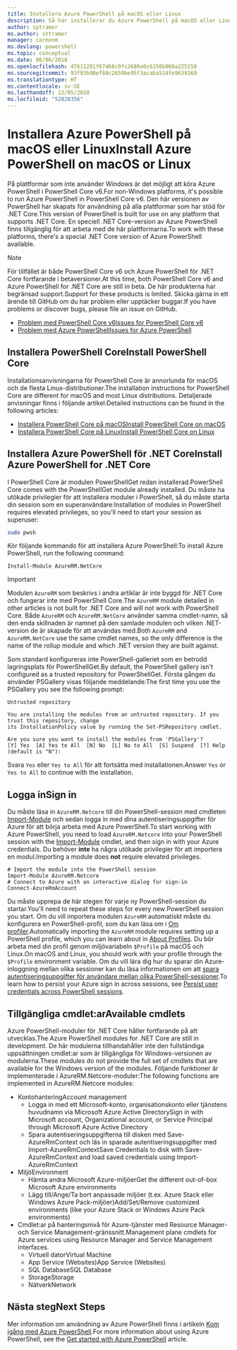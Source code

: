 ```yaml
---
title: Installera Azure PowerShell på macOS eller Linux
description: Så här installerar du Azure PowerShell på macOS eller Linux.
author: sptramer
ms.author: sttramer
manager: carmonm
ms.devlang: powershell
ms.topic: conceptual
ms.date: 06/06/2018
ms.openlocfilehash: 47611281f67d68c9fc2686e0c6156b060a225158
ms.sourcegitcommit: 93f93b90ef88c2659be95f3acaba514fe9639169
ms.translationtype: HT
ms.contentlocale: sv-SE
ms.lasthandoff: 12/05/2018
ms.locfileid: "52828356"
---
```

# <a name="install-azure-powershell-on-macos-or-linux"></a><span data-ttu-id="f1805-103">Installera Azure PowerShell på macOS eller Linux</span><span class="sxs-lookup"><span data-stu-id="f1805-103">Install Azure PowerShell on macOS or Linux</span></span>

<span data-ttu-id="f1805-104">På plattformar som inte använder Windows är det möjligt att köra Azure PowerShell i PowerShell Core v6.</span><span class="sxs-lookup"><span data-stu-id="f1805-104">For non-Windows platforms, it's possible to run Azure PowerShell in PowerShell Core v6.</span></span> <span data-ttu-id="f1805-105">Den här versionen av PowerShell har skapats för användning på alla plattformar som har stöd för .NET Core.</span><span class="sxs-lookup"><span data-stu-id="f1805-105">This version of PowerShell is built for use on any platform that supports .NET Core.</span></span> <span data-ttu-id="f1805-106">En speciell .NET Core-version av Azure PowerShell finns tillgänglig för att arbeta med de här plattformarna.</span><span class="sxs-lookup"><span data-stu-id="f1805-106">To work with these platforms, there's a special .NET Core version of Azure PowerShell available.</span></span>

> [!NOTE]
> <span data-ttu-id="f1805-107">För tillfället är både PowerShell Core v6 och Azure PowerShell för .NET Core fortfarande i betaversioner.</span><span class="sxs-lookup"><span data-stu-id="f1805-107">At this time, both PowerShell Core v6 and Azure PowerShell for .NET Core are still in beta.</span></span>
> <span data-ttu-id="f1805-108">De här produkterna har begränsad support.</span><span class="sxs-lookup"><span data-stu-id="f1805-108">Support for these products is limited.</span></span> <span data-ttu-id="f1805-109">Skicka gärna in ett ärende till GitHub om du har problem eller upptäcker buggar.</span><span class="sxs-lookup"><span data-stu-id="f1805-109">If you have problems or discover bugs, please file an issue on GitHub.</span></span>
>
> * [<span data-ttu-id="f1805-110">Problem med PowerShell Core v6</span><span class="sxs-lookup"><span data-stu-id="f1805-110">Issues for PowerShell Core v6</span></span>](https://github.com/PowerShell/PowerShell/issues)
> * [<span data-ttu-id="f1805-111">Problem med Azure PowerShell</span><span class="sxs-lookup"><span data-stu-id="f1805-111">Issues for Azure PowerShell</span></span>](https://github.com/azure/azure-docs-powershell/issues)

## <a name="install-powershell-core"></a><span data-ttu-id="f1805-112">Installera PowerShell Core</span><span class="sxs-lookup"><span data-stu-id="f1805-112">Install PowerShell Core</span></span>

<span data-ttu-id="f1805-113">Installationsanvisningarna för PowerShell Core är annorlunda för macOS och de flesta Linux-distributioner.</span><span class="sxs-lookup"><span data-stu-id="f1805-113">The installation instructions for PowerShell Core are different for macOS and most Linux distributions.</span></span>
<span data-ttu-id="f1805-114">Detaljerade anvisningar finns i följande artikel:</span><span class="sxs-lookup"><span data-stu-id="f1805-114">Detailed instructions can be found in the following articles:</span></span>

* [<span data-ttu-id="f1805-115">Installera PowerShell Core på macOS</span><span class="sxs-lookup"><span data-stu-id="f1805-115">Install PowerShell Core on macOS</span></span>](/powershell/scripting/setup/installing-powershell-core-on-macos)
* [<span data-ttu-id="f1805-116">Installera PowerShell Core på Linux</span><span class="sxs-lookup"><span data-stu-id="f1805-116">Install PowerShell Core on Linux</span></span>](/powershell/scripting/setup/installing-powershell-core-on-linux)

## <a name="install-azure-powershell-for-net-core"></a><span data-ttu-id="f1805-117">Installera Azure PowerShell för .NET Core</span><span class="sxs-lookup"><span data-stu-id="f1805-117">Install Azure PowerShell for .NET Core</span></span>

<span data-ttu-id="f1805-118">I PowerShell Core är modulen PowerShellGet redan installerad.</span><span class="sxs-lookup"><span data-stu-id="f1805-118">PowerShell Core comes with the PowerShellGet module already installed.</span></span> <span data-ttu-id="f1805-119">Du måste ha utökade privilegier för att installera moduler i PowerShell, så du måste starta din session som en superanvändare:</span><span class="sxs-lookup"><span data-stu-id="f1805-119">Installation of modules in PowerShell requires elevated privileges, so you'll need to start your session as superuser:</span></span>

```bash
sudo pwsh
```

<span data-ttu-id="f1805-120">Kör följande kommando för att installera Azure PowerShell:</span><span class="sxs-lookup"><span data-stu-id="f1805-120">To install Azure PowerShell, run the following command:</span></span>

```powershell-interactive
Install-Module AzureRM.NetCore
```

> [!IMPORTANT]
> <span data-ttu-id="f1805-121">Modulen `AzureRM` som beskrivs i andra artiklar är inte byggd för .NET Core och fungerar inte med PowerShell Core.</span><span class="sxs-lookup"><span data-stu-id="f1805-121">The `AzureRM` module detailed in other articles is not built for .NET Core and will not work with PowerShell Core.</span></span> <span data-ttu-id="f1805-122">Både `AzureRM` och `AzureRM.NetCore` använder samma cmdlet-namn, så den enda skillnaden är namnet på den samlade modulen och vilken .NET-version de är skapade för att användas med.</span><span class="sxs-lookup"><span data-stu-id="f1805-122">Both `AzureRM` and `AzureRM.NetCore` use the same cmdlet names, so the only difference is the name of the rollup module and which .NET version they are built against.</span></span>

<span data-ttu-id="f1805-123">Som standard konfigureras inte PowerShell-galleriet som en betrodd lagringsplats för PowerShellGet.</span><span class="sxs-lookup"><span data-stu-id="f1805-123">By default, the PowerShell gallery isn't configured as a trusted repository for PowerShellGet.</span></span> <span data-ttu-id="f1805-124">Första gången du använder PSGallery visas följande meddelande:</span><span class="sxs-lookup"><span data-stu-id="f1805-124">The first time you use the PSGallery you see the following prompt:</span></span>

```output
Untrusted repository

You are installing the modules from an untrusted repository. If you trust this repository, change
its InstallationPolicy value by running the Set-PSRepository cmdlet.

Are you sure you want to install the modules from 'PSGallery'?
[Y] Yes  [A] Yes to All  [N] No  [L] No to All  [S] Suspend  [?] Help (default is "N"):
```

<span data-ttu-id="f1805-125">Svara `Yes` eller `Yes to All` för att fortsätta med installationen.</span><span class="sxs-lookup"><span data-stu-id="f1805-125">Answer `Yes` or `Yes to All` to continue with the installation.</span></span>

## <a name="sign-in"></a><span data-ttu-id="f1805-126">Logga in</span><span class="sxs-lookup"><span data-stu-id="f1805-126">Sign in</span></span>

<span data-ttu-id="f1805-127">Du måste läsa in `AzureRM.Netcore` till din PowerShell-session med cmdleten [Import-Module](/powershell/module/Microsoft.PowerShell.Core/Import-Module) och sedan logga in med dina autentiseringsuppgifter för Azure för att börja arbeta med Azure PowerShell.</span><span class="sxs-lookup"><span data-stu-id="f1805-127">To start working with Azure PowerShell, you need to load `AzureRM.Netcore` into your PowerShell session with the [Import-Module](/powershell/module/Microsoft.PowerShell.Core/Import-Module) cmdlet, and then sign in with your Azure credentials.</span></span> <span data-ttu-id="f1805-128">Du behöver __inte__ ha några utökade privilegier för att importera en modul.</span><span class="sxs-lookup"><span data-stu-id="f1805-128">Importing a module does __not__ require elevated privileges.</span></span>

```powershell-interactive
# Import the module into the PowerShell session
Import-Module AzureRM.Netcore
# Connect to Azure with an interactive dialog for sign-in
Connect-AzureRmAccount
```

<span data-ttu-id="f1805-129">Du måste upprepa de här stegen för varje ny PowerShell-session du startar.</span><span class="sxs-lookup"><span data-stu-id="f1805-129">You'll need to repeat these steps for every new PowerShell session you start.</span></span> <span data-ttu-id="f1805-130">Om du vill importera modulen `AzureRM` automatiskt måste du konfigurera en PowerShell-profil, som du kan läsa om i [Om profiler](/powershell/module/microsoft.powershell.core/about/about_profiles).</span><span class="sxs-lookup"><span data-stu-id="f1805-130">Automatically importing the `AzureRM` module requires setting up a PowerShell profile, which you can learn about in [About Profiles](/powershell/module/microsoft.powershell.core/about/about_profiles).</span></span>
<span data-ttu-id="f1805-131">Du bör arbeta med din profil genom miljövariabeln `$Profile` på macOS och Linux.</span><span class="sxs-lookup"><span data-stu-id="f1805-131">On macOS and Linux, you should work with your profile through the `$Profile` environment variable.</span></span> <span data-ttu-id="f1805-132">Om du vill lära dig hur du sparar din Azure-inloggning mellan olika sessioner kan du läsa informationen om att [spara autentiseringsuppgifter för användare mellan olika PowerShell-sessioner](context-persistence.md).</span><span class="sxs-lookup"><span data-stu-id="f1805-132">To learn how to persist your Azure sign in across sessions, see [Persist user credentials across PowerShell sessions](context-persistence.md).</span></span>

## <a name="available-cmdlets"></a><span data-ttu-id="f1805-133">Tillgängliga cmdlet:ar</span><span class="sxs-lookup"><span data-stu-id="f1805-133">Available cmdlets</span></span>

<span data-ttu-id="f1805-134">Azure PowerShell-moduler för .NET Core håller fortfarande på att utvecklas.</span><span class="sxs-lookup"><span data-stu-id="f1805-134">The Azure PowerShell modules for .NET Core are still in development.</span></span> <span data-ttu-id="f1805-135">De här modulerna tillhandahåller inte den fullständiga uppsättningen cmdlet:ar som är tillgängliga för Windows-versionen av modulerna.</span><span class="sxs-lookup"><span data-stu-id="f1805-135">These modules do not provide the full set of cmdlets that are available for the Windows version of the modules.</span></span> <span data-ttu-id="f1805-136">Följande funktioner är implementerade i AzureRM.Netcore-moduler:</span><span class="sxs-lookup"><span data-stu-id="f1805-136">The following functions are implemented in AzureRM.Netcore modules:</span></span>

* <span data-ttu-id="f1805-137">Kontohantering</span><span class="sxs-lookup"><span data-stu-id="f1805-137">Account management</span></span>
  * <span data-ttu-id="f1805-138">Logga in med ett Microsoft-konto, organisationskonto eller tjänstens huvudnamn via Microsoft Azure Active Directory</span><span class="sxs-lookup"><span data-stu-id="f1805-138">Sign in with Microsoft account, Organizational account, or Service Principal through Microsoft Azure Active Directory</span></span>
  * <span data-ttu-id="f1805-139">Spara autentiseringsuppgifterna till disken med Save-AzureRmContext och läs in sparade autentiseringsuppgifter med Import-AzureRmContext</span><span class="sxs-lookup"><span data-stu-id="f1805-139">Save Credentials to disk with Save-AzureRmContext and load saved credentials using Import-AzureRmContext</span></span>
* <span data-ttu-id="f1805-140">Miljö</span><span class="sxs-lookup"><span data-stu-id="f1805-140">Environment</span></span>
  * <span data-ttu-id="f1805-141">Hämta andra Microsoft Azure-miljöer</span><span class="sxs-lookup"><span data-stu-id="f1805-141">Get the different out-of-box Microsoft Azure environments</span></span>
  * <span data-ttu-id="f1805-142">Lägg till/Ange/Ta bort anpassade miljöer (t.ex. Azure Stack eller Windows Azure Pack-miljöer)</span><span class="sxs-lookup"><span data-stu-id="f1805-142">Add/Set/Remove customized environments (like your Azure Stack or Windows Azure Pack environments)</span></span>
* <span data-ttu-id="f1805-143">Cmdlet:ar på hanteringsnivå för Azure-tjänster med Resource Manager- och Service Management-gränssnitt.</span><span class="sxs-lookup"><span data-stu-id="f1805-143">Management plane cmdlets for Azure services using Resource Manager and Service Management interfaces.</span></span>
  * <span data-ttu-id="f1805-144">Virtuell dator</span><span class="sxs-lookup"><span data-stu-id="f1805-144">Virtual Machine</span></span>
  * <span data-ttu-id="f1805-145">App Service (Websites)</span><span class="sxs-lookup"><span data-stu-id="f1805-145">App Service (Websites)</span></span>
  * <span data-ttu-id="f1805-146">SQL Database</span><span class="sxs-lookup"><span data-stu-id="f1805-146">SQL Database</span></span>
  * <span data-ttu-id="f1805-147">Storage</span><span class="sxs-lookup"><span data-stu-id="f1805-147">Storage</span></span>
  * <span data-ttu-id="f1805-148">Nätverk</span><span class="sxs-lookup"><span data-stu-id="f1805-148">Network</span></span>

## <a name="next-steps"></a><span data-ttu-id="f1805-149">Nästa steg</span><span class="sxs-lookup"><span data-stu-id="f1805-149">Next Steps</span></span>

<span data-ttu-id="f1805-150">Mer information om användning av Azure PowerShell finns i artikeln [Kom igång med Azure PowerShell](get-started-azureps.md).</span><span class="sxs-lookup"><span data-stu-id="f1805-150">For more information about using Azure PowerShell, see the [Get started with Azure PowerShell](get-started-azureps.md) article.</span></span>
